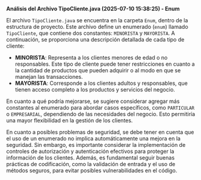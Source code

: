 **Análisis del Archivo TipoCliente.java (2025-07-10 15:38:25) - Enum**

El archivo `TipoCliente.java` se encuentra en la carpeta `Enum`, dentro de la estructura de proyecto. Este archivo define un enumerado (`enum`) llamado `TipoCliente`, que contiene dos constantes: `MINORISTA` y `MAYORISTA`. A continuación, se proporciona una descripción detallada de cada tipo de cliente:

* **MINORISTA**: Representa a los clientes menores de edad o no responsables. Este tipo de cliente puede tener restricciones en cuanto a la cantidad de productos que pueden adquirir o al modo en que se manejan las transacciones.
* **MAYORISTA**: Corresponde a los clientes adultos y responsables, que tienen acceso completo a los productos y servicios del negocio.

En cuanto a qué podría mejorarse, se sugiere considerar agregar más constantes al enumerado para abordar casos específicos, como `PARTICULAR` o `EMPRESARIAL`, dependiendo de las necesidades del negocio. Esto permitiría una mayor flexibilidad en la gestión de los clientes.

En cuanto a posibles problemas de seguridad, se debe tener en cuenta que el uso de un enumerado no implica automáticamente una mejora en la seguridad. Sin embargo, es importante considerar la implementación de controles de autorización y autenticación efectivos para proteger la información de los clientes. Además, es fundamental seguir buenas prácticas de codificación, como la validación de entrada y el uso de métodos seguros, para evitar posibles vulnerabilidades en el código.